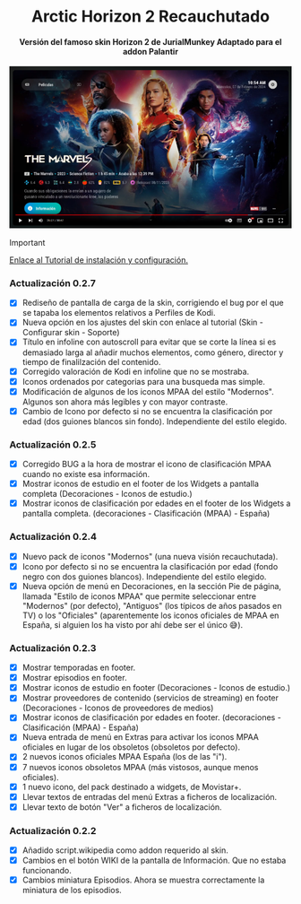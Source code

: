 <h1 align="center"> Arctic Horizon 2 Recauchutado </h1>
<h4 align="center">Versión del famoso skin Horizon 2 de JurialMunkey Adaptado para el addon Palantir</h4>

[![Arctic Horizon 2 Recauchutado](media/fanart3.png)](https://www.youtube.com/watch?v=VNVY8ydzBfA)

> [!IMPORTANT]
> [Enlace al Tutorial de instalación y configuración.](https://telegra.ph/AH2-Tutorial-02-02)


### Actualización 0.2.7
- [x] Rediseño de pantalla de carga de la skin, corrigiendo el bug por el que se tapaba los elementos relativos a Perfiles de Kodi.
- [x] Nueva opción en los ajustes del skin con enlace al tutorial (Skin - Configurar skin - Soporte)
- [x] Título en infoline con autoscroll para evitar que se corte la línea si es demasiado larga al añadir muchos elementos, como género, director y tiempo de finalilzación del contenido.
- [x] Corregido valoración de Kodi en infoline que no se mostraba.
- [x] Iconos ordenados por categorias para una busqueda mas simple.
- [x] Modificación de algunos de los iconos MPAA del estilo "Modernos". Algunos son ahora más legibles y con mayor contraste.
- [x] Cambio de Icono por defecto si no se encuentra la clasificación por edad (dos guiones blancos sin fondo). Independiente del estilo elegido.

### Actualización 0.2.5
- [x] Corregido BUG a la hora de mostrar el icono de clasificación MPAA cuando no existe esa información.
- [x] Mostrar iconos de estudio en el footer de los Widgets a pantalla completa (Decoraciones  - Iconos de estudio.)
- [x] Mostrar iconos de clasificación por edades en el footer de los Widgets a pantalla completa. (decoraciones - Clasificación (MPAA) - España)

### Actualización 0.2.4
- [x] Nuevo pack de iconos "Modernos" (una nueva visión recauchutada).
- [x] Icono por defecto si no se encuentra la clasificación por edad (fondo negro con dos guiones blancos). Independiente del estilo elegido.
- [x] Nueva opción de menú en Decoraciones, en la sección Pie de página, llamada "Estilo de iconos MPAA" que permite seleccionar entre "Modernos" (por defecto), "Antiguos" (los típicos de años pasados en TV) o los "Oficiales" (aparentemente los iconos oficiales de MPAA en España, si alguien los ha visto por ahí debe ser el único 😅).

### Actualización 0.2.3
- [x] Mostrar temporadas en footer.
- [x] Mostrar episodios en footer.
- [x] Mostrar iconos de estudio en footer (Decoraciones  - Iconos de estudio.)
- [x] Mostrar proveedores de contenido (servicios de streaming) en footer (Decoraciones  - Iconos de proveedores de medios)
- [x] Mostrar iconos de clasificación por edades en footer. (decoraciones - Clasificación (MPAA) - España)
- [x] Nueva entrada de menú en Extras para activar los iconos MPAA oficiales en lugar de los obsoletos (obsoletos por defecto).
- [x] 2 nuevos iconos oficiales MPAA España (los de las "i").
- [x] 7 nuevos iconos obsoletos MPAA (más vistosos, aunque menos oficiales).
- [x] 1 nuevo icono, del pack destinado a widgets, de Movistar+.
- [x] Llevar textos de entradas del menú Extras a ficheros de localización.
- [x] Llevar texto de botón "Ver" a ficheros de localización.

### Actualización 0.2.2
- [x] Añadido script.wikipedia como addon requerido al skin.
- [x] Cambios en el botón WIKI de la pantalla de Información. Que no estaba funcionando.
- [x] Cambios miniatura Episodios. Ahora se muestra correctamente la miniatura de los episodios.
